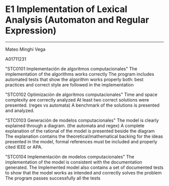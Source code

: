 # E1 Implementation of Lexical Analysis (Automaton and Regular Expression)
---
Mateo Minghi Vega

A01711231






"STC0101
 Implementación de algoritmos computacionales"	The implementation of the algorithms works correctly
	The program includes automated tests that show the algorithm works properly
	both: best practices and correct style are followed in the implementation


"STC0102
Optimización de algoritmos computacionales"	Time and space complexity are correctly analyzed
	At least two correct solutions were presented.  (regex vs automata)
	A benchmark of the solutions is presented and analyzed.


"STC0103
 Generación de modelos computacionales"	The model is clearly explained through a diagram. (the automata and regex) 
	A complete explanation of the rational of the model is presented beside the diagram
	The explanation contains the theoretical/mathematical backing for the ideas presented in the model, formal references must be included and properly cited IEEE or APA.


"STC0104
Implementación de modelos computacionales"	The implementation of the model is consistent with the documentation generated.
	The Implemented model also contains a set of documented tests to show that the model works as intended and correctly solves the problem
	The program passes successfully all the tests

